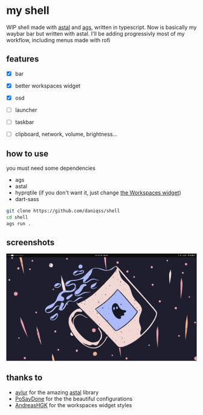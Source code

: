 # my shell
WIP shell made with [astal](https://aylur.github.io/astal/) and [ags](https://aylur.github.io/ags/), written in typescript. Now is basically my waybar bar but written with astal. I'll be adding progressivly most of my workflow, including menus made with rofi

## features
- [x] bar
- [x] better workspaces widget
- [x] osd
- [ ] launcher
- [ ] taskbar
- [ ] clipboard, network, volume, brightness...


## how to use
you must need some dependencies
- ags
- astal
- hyprqtile (if you don't want it, just change [the Workspaces widget](widget/left.tsx))
- dart-sass

```bash
git clone https://github.com/daniqss/shell
cd shell
ags run .
```

## screenshots
![](./assets/image.png)

## thanks to
- [aylur](https://github.com/aylur/) for the amazing [astal](https://aylur.github.io/astal/) library
- [PoSayDone](https://github.com/PoSayDone/) for the the beautiful configurations
- [AndreasHGK](https://github.com/AndreasHGK/) for the workspaces widget styles
